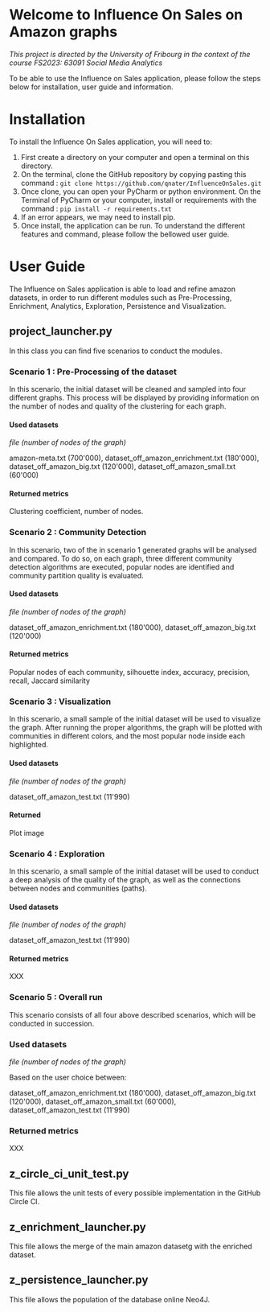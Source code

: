 # Welcome to Influence On Sales on Amazon graphs
*This project is directed by the University of Fribourg in the context of the course FS2023: 63091 Social Media Analytics*

To be able to use the Influence on Sales application, please follow the steps below for installation, user guide and information.

# Installation
To install the Influence On Sales application, you will need to:
1) First create a directory on your computer and open a terminal on this directory.
2) On the terminal, clone the GitHub repository by copying pasting this command : ```git clone https://github.com/qnater/InfluenceOnSales.git```
3) Once clone, you can open your PyCharm or python environment. On the Terminal of PyCharm or your computer, install or requirements with the command : ```pip install -r requirements.txt```
4) If an error appears, we may need to install pip.
5) Once install, the application can be run. To understand the different features and command, please follow the bellowed user guide.


# User Guide
The Influence on Sales application is able to load and refine amazon datasets, in order to run different modules such as Pre-Processing, Enrichment, Analytics, Exploration, Persistence and Visualization.

## project_launcher.py
In this class you can find five scenarios to conduct the modules.

### Scenario 1 : Pre-Processing of the dataset
In this scenario, the initial dataset will be cleaned and sampled into four different graphs. This process will be displayed by providing information on the number of nodes and quality of the clustering for each graph.

#### Used datasets
_file (number of nodes of the graph)_

amazon-meta.txt (700'000), dataset_off_amazon_enrichment.txt (180'000),  dataset_off_amazon_big.txt (120'000), dataset_off_amazon_small.txt (60'000)

#### Returned metrics
Clustering coefficient, number of nodes.



### Scenario 2 : Community Detection
In this scenario, two of the in scenario 1 generated graphs will be analysed and compared. To do so, on each graph, three different community detection algorithms are executed, 
popular nodes are identified and community partition quality is evaluated.

#### Used datasets
_file (number of nodes of the graph)_

dataset_off_amazon_enrichment.txt (180'000),  dataset_off_amazon_big.txt (120'000)

#### Returned metrics
Popular nodes of each community, silhouette index, accuracy, precision, recall, Jaccard similarity



### Scenario 3 : Visualization
In this scenario, a small sample of the initial dataset will be used to visualize the graph. After running the proper algorithms, the graph will be plotted
with communities in different colors, and the most popular node inside each highlighted.

#### Used datasets
_file (number of nodes of the graph)_

dataset_off_amazon_test.txt (11'990)

#### Returned 
Plot image



### Scenario 4 : Exploration
In this scenario, a small sample of the initial dataset will be used to conduct a deep analysis of the quality of the graph, as well as 
the connections between nodes and communities (paths).

#### Used datasets
_file (number of nodes of the graph)_

dataset_off_amazon_test.txt (11'990)

#### Returned metrics
XXX



### Scenario 5 : Overall run
This scenario consists of all four above described scenarios, which will be conducted in succession.

### Used datasets
_file (number of nodes of the graph)_

Based on the user choice between:

dataset_off_amazon_enrichment.txt (180'000),  dataset_off_amazon_big.txt (120'000), dataset_off_amazon_small.txt (60'000), dataset_off_amazon_test.txt (11'990)

### Returned metrics
XXX 
    
    
## z_circle_ci_unit_test.py
This file allows the unit tests of every possible implementation in the GitHub Circle CI.

## z_enrichment_launcher.py
This file allows the merge of the main amazon datasetg with the enriched dataset.

## z_persistence_launcher.py
This file allows the population of the database online Neo4J.


